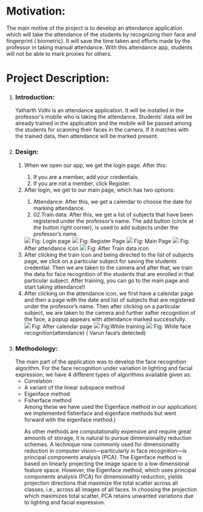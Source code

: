 <h1>Motivation:</h1>
<p>The main motive of the project is to develop an attendance application which will take
the attendance of the students by recognizing their face and fingerprint ( biometric). It
will save the time taken and efforts made by the professor in taking manual attendance.
With this attendance app, students will not be able to mark proxies for others.</p>

<h1>Project Description:</h1>
<ol>
  <li><h3>Introduction:</h3>
<p>Yatharth Vidhi is an attendance application. It will be installed in the professor's
mobile who is taking the attendance. Students’ data will be already trained in the
application and the mobile will be passed among the students for scanning their
faces in the camera. If it matches with the trained data,
then attendance will be marked present.</p></li>

<li><h3> Design:</h3>
  <ol>
    <li>When we open our app, we get the login page. After this:</li>
    <ol>
      <li>If you are a member, add your credentials.</li>
      <li>If you are not a member, click Register.</li>
    </ol>
    <li>After login, we get to our main page, which has two options:</li>
    <ol>
      <li>Attendance: After this, we get a calendar to choose the date for marking attendance.</li>
      <li>02.Train data: After this, we get a list of subjects that have been registered under the professor’s name. The add button (circle at the button right
        corner), is used to add subjects under the professor’s name.</li>
    </ol>

<img src="images/login">
<span>Fig: Login page </span>

<img src="images/register">
<span>Fig: Register Page</span>

<img src="images/main">
<span>Fig: Main Page </span>

<img src="images/attendance">
<span>Fig: After attendance icon</span>

<img src="images/train">
<span>Fig: After Train data icon</span>

<li>After clicking the train icon and being directed to the list of subjects page, we click on
a particular subject for saving the students credential. Then we are taken to the
camera and after that, we train the data for face recognition of the students that are
enrolled in that particular subject. After training, you can go to the main page and
start taking attendance!!</li>

<li> After clicking on the attendance icon, we first have a calendar page and then a page
with the date and list of subjects that are registered under the professor’s name. Then
after clicking on a particular subject, we are taken to the camera and further xafter
recognition of the face, a popup appears with attendance marked successfully.</li>

<img src="images/calendar">
<span>Fig: After calendar page</span>

<img src="images/training">
<span>Fig:While training </span>

<img src="images/face">
<span>Fig: While face recognition(attendance)
( Varun face’s detected)</span>

</ol>

<li><h3>Methodology:</h3>
The main part of the application was to develop the face recognition algorithm. For
the face recognition under variation in lighting and facial expression, we have 4
different types of algorithms available given as:
  <ul>
    <li>Correlation</li>
    <li>A variant of the linear subspace method</li>
    <li>Eigenface method</li>
    <li>Fisherface method</li>
Among these we have used the Eigenface method in our application( we
implemented fisherface and eigenface methods but went forward with the eigenface
method.)

As other methods are computationally expensive and require great amounts of
storage, it is natural to pursue dimensionality reduction schemes. A technique now
commonly used for dimensionality reduction in computer vision—particularly in face
recognition—is principal components analysis (PCA). The Eigenface method is based
on linearly projecting the image space to a low dimensional feature space. However,
the Eigenface method, which uses principal components analysis (PCA) for
dimensionality reduction, yields projection directions that maximize the total scatter
across all classes, i.e., across all images of all faces. In choosing the projection which
maximizes total scatter, PCA retains unwanted variations due to lighting and facial
expression.
</li>
